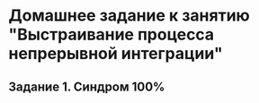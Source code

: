 # Домашнее задание к занятию "Выстраивание процесса непрерывной интеграции"

## Задание 1. Синдром 100%